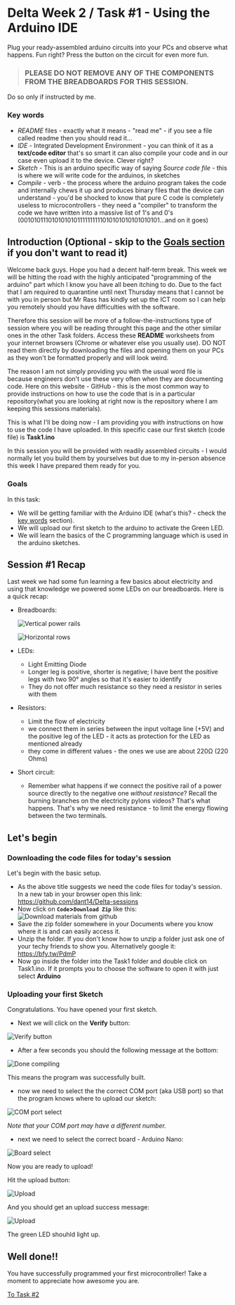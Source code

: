 # Delta Week 2 / Task #1 - Using the Arduino IDE

Plug your ready-assembled arduino circuits into your PCs and observe what happens. Fun right? Press the button on the circuit for even more fun.

> ### **PLEASE DO NOT REMOVE ANY OF THE COMPONENTS FROM THE BREADBOARDS FOR THIS SESSION**.
Do so only if instructed by me.

### Key words 
 - *README* files - exactly what it means - "read me" - if you see a file called readme then you should read it...
 - *IDE* - Integrated Development Environment - you can think of it as a **text/code editor** that's so smart it can also compile your code and in our case even upload it to the device. Clever right?
 - *Sketch* - This is an arduino specific way of saying *Source code file* - this is where we will write code for the arduinos, in sketches
 - *Compile* - verb - the process where the arduino program takes the code and internally chews it up and produces binary files that the device can understand - you'd be shocked to know that pure C code is completely useless to microcontrollers - they need a "compiler" to transform the code we have written into a massive list of 1's and 0's (0010101110101010101111111111010101010101010101...and on it goes)

## Introduction (Optional - skip to the [Goals section](goals) if you don't want to read it)
Welcome back guys. Hope you had a decent half-term break. This week we will be hitting the road with the highly anticipated "programming of the arduino" part which I know you have all been itching to do. Due to the fact that I am required to quarantine until next Thursday means that I cannot be with you in person but Mr Rass has kindly set up the ICT room so I can help you remotely should you have difficulties with the software. 

Therefore this session will be more of a follow-the-instructions type of session where you will be reading throught this page and the other similar ones in the other Task folders. Access these **README** worksheets from your internet browsers (Chrome or whatever else you usually use). DO NOT read them directly by downloading the files and opening them on your PCs as they won't be formatted properly and will look weird.

The reason I am not simply providing you with the usual word file is because engineers don't use these very often when they are documenting code. Here on this website - GitHub - this is the most common way to provide instructions on how to use the code that is in a particular repository(what you are looking at right now is the repository where I am keeping this sessions materials).

This is what I'll be doing now - I am providing you with instructions on how to use the code I have uploaded. In this specific case our first sketch (code file) is **Task1.ino**

In this session you will be provided with readily assembled circuits - I would normally let you build them by yourselves but due to my in-person absence this week I have prepared them ready for you. 

### Goals
In this task:
  - We will be getting familiar with the Arduino IDE (what's this? - check the [key words](key-words) section).
  - We will upload our first sketch to the arduino to activate the Green LED.
  - We will learn the basics of the C programming language which is used in the arduino sketches.


## Session #1 Recap
Last week we had some fun learning a few basics about electricity and using that knowledge we powered some LEDs on our breadboards. Here is a quick recap:
  - Breadboards:
    
    ![Vertical power rails](../images/verticalpower.png)

    ![Horizontal rows](../images/horizontal-rows.png)

  - LEDs:
    - Light Emitting Diode
    - Longer leg is positive, shorter is negative; I have bent the positive legs with two 90&deg; angles so that it's easier to identify
    - They do not offer much resistance so they need a resistor in series with them
    
  - Resistors:
    - Limit the flow of electricity
    - we connect them in series between the input voltage line (+5V) and the positive leg of the LED - it acts as protection for the LED as mentioned already
    - they come in different values - the ones we use are about 220Ω (220 Ohms)
    
  - Short circuit:
    - Remember what happens if we connect the positive rail of a power source directly to the negative one *without resistance*? Recall the burning branches on the electricity pylons videos? That's what happens. That's why we need resistance - to limit the energy flowing between the two terminals.
    
## Let's begin
### Downloading the code files for today's session
Let's begin with the basic setup.
 - As the above title suggests we need the code files for today's session. In a new tab in your browser open this link: https://github.com/dant14/Delta-sessions
 - Now click on **`Code`>`Download Zip`** like this:
![Download materials from github](../images/githubDownload.png)
 - Save the zip folder somewhere in your Documents where you know where it is and can easily access it.
 - Unzip the folder. If you don't know how to unzip a folder just ask one of your techy friends to show you. Alternatively google it: https://bfy.tw/PdmP
 - Now go inside the folder into the Task1 folder and double click on Task1.ino. If it prompts you to choose the software to open it with just select **Arduino**
 
### Uploading your first Sketch
Congratulations. You have opened your first sketch.

 - Next we will click on the **Verify** button:
 
![Verify button](../images/verify.png)

 - After a few seconds you should the following message at the bottom:
 
 ![Done compiling](../images/doneCompiling.png)
 
 This means the program was successfully built.
 
 - now we need to select the the correct COM port (aka USB port) so that the program knows where to upload our sketch:
 
 ![COM port select](../images/COMport.png)
 
 *Note that your COM port may have a different number.*
 
 - next we need to select the correct board - Arduino Nano:
 
 ![Board select](../images/boardSelect.png)
 
 Now you are ready to upload!
 
 Hit the upload button:
 
 ![Upload](../images/upload.png)
 
 And you should get an upload success message:
 
 ![Upload](../images/doneUploading.png)
 
 
 The green LED shouhld light up.
 
 ## Well done!!
 You have successfully programmed your first microcontroller! Take a moment to appreciate how awesome you are.
 
 
 
 [To Task #2](https://github.com/dant14/Delta-sessions/tree/main/Week2/Task2)
